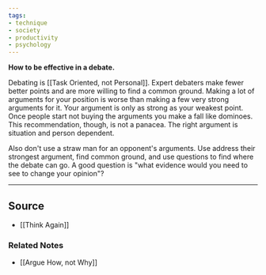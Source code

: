 ```yaml
---
tags:
- technique
- society
- productivity
- psychology
---
```

**How to be effective in a debate.**

Debating is [[Task Oriented, not Personal]]. Expert debaters make fewer better points and are more willing to find a common ground. Making a lot of arguments for your position is worse than making a few very strong arguments for it. Your argument is only as strong as your weakest point. Once people start not buying the arguments you make a fall like dominoes. This recommendation, though, is not a panacea. The right argument is situation and person dependent.

Also don't use a straw man for an opponent's arguments. Use address their strongest argument, find common ground, and use questions to find where the debate can go. A good question is "what evidence would you need to see to change your opinion"?

---

## Source
- [[Think Again]]

### Related Notes
- [[Argue How, not Why]]